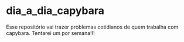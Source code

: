 # dia_a_dia_capybara
Esse repositório vai trazer problemas cotidianos de quem trabalha com capybara. Tentarei um por semana!!! 
